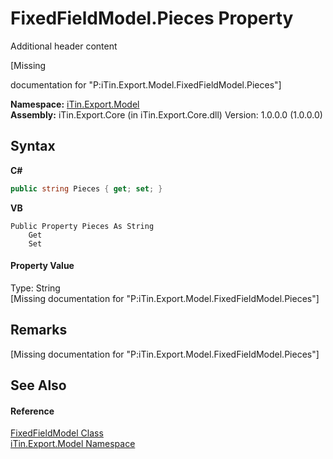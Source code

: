 # FixedFieldModel.Pieces Property 
Additional header content 

\[Missing <summary> documentation for "P:iTin.Export.Model.FixedFieldModel.Pieces"\]

**Namespace:**&nbsp;<a href="ef57ffcc-e95e-b212-5a46-9aa6f5a3511f">iTin.Export.Model</a><br />**Assembly:**&nbsp;iTin.Export.Core (in iTin.Export.Core.dll) Version: 1.0.0.0 (1.0.0.0)

## Syntax

**C#**<br />
``` C#
public string Pieces { get; set; }
```

**VB**<br />
``` VB
Public Property Pieces As String
	Get
	Set
```


#### Property Value
Type: String<br />\[Missing <value> documentation for "P:iTin.Export.Model.FixedFieldModel.Pieces"\]

## Remarks
\[Missing <remarks> documentation for "P:iTin.Export.Model.FixedFieldModel.Pieces"\]

## See Also


#### Reference
<a href="2029c6ae-f5fe-eefa-88c5-233eab4dfff5">FixedFieldModel Class</a><br /><a href="ef57ffcc-e95e-b212-5a46-9aa6f5a3511f">iTin.Export.Model Namespace</a><br />